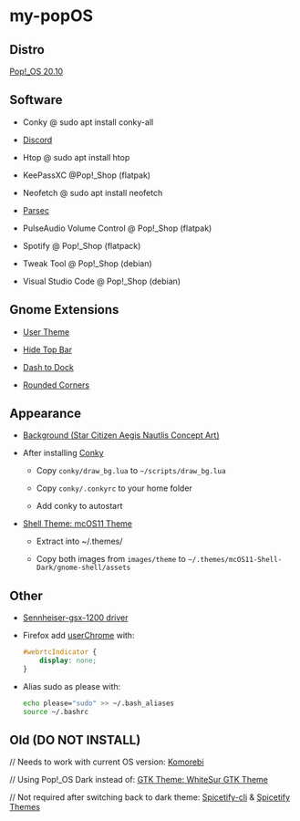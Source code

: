 # my-popOS

## Distro

[Pop!_OS 20.10](https://pop.system76.com/)

## Software

- Conky @ sudo apt install conky-all

- [Discord](https://discord.com/download)

- Htop @ sudo apt install htop

- KeePassXC @Pop!_Shop (flatpak)

- Neofetch @ sudo apt install neofetch

- [Parsec](https://parsecgaming.com/downloads/)

- PulseAudio Volume Control @ Pop!_Shop (flatpak)

- Spotify @ Pop!_Shop (flatpack)

- Tweak Tool @ Pop!_Shop (debian)

- Visual Studio Code @ Pop!_Shop (debian)

## Gnome Extensions

- [User Theme](https://extensions.gnome.org/extension/19/user-themes/)

- [Hide Top Bar](https://extensions.gnome.org/extension/545/hide-top-bar/)

- [Dash to Dock](https://extensions.gnome.org/extension/307/dash-to-dock/ )

- [Rounded Corners](https://extensions.gnome.org/extension/1514/rounded-corners/)

## Appearance

- [Background (Star Citizen Aegis Nautlis Concept Art)](https://starcitizen.tools/images/6/68/Nautilus_-_In_formation_attacking_in_battle_-_Port.jpg)

- After installing [Conky](#Software)

  - Copy `conky/draw_bg.lua` to `~/scripts/draw_bg.lua`

  - Copy `conky/.conkyrc` to your home folder

  - Add conky to autostart

- [Shell Theme: mcOS11 Theme](https://www.gnome-look.org/p/1220826/)

  - Extract into ~/.themes/

  - Copy both images from `images/theme` to `~/.themes/mcOS11-Shell-Dark/gnome-shell/assets`

## Other

- [Sennheiser-gsx-1200 driver](https://github.com/evilphish/sennheiser-gsx-1000)

- Firefox add [userChrome](https://www.userchrome.org/how-create-userchrome-css.html) with:

    ```css
    #webrtcIndicator {
        display: none;
    }
    ```

- Alias sudo as please with:

    ```bash
    echo please="sudo" >> ~/.bash_aliases
    source ~/.bashrc
    ```

## Old (DO NOT INSTALL)

// Needs to work with current OS version: [Komorebi](https://github.com/cheesecakeufo/komorebi/releases)

// Using Pop!_OS Dark instead of: [GTK Theme: WhiteSur GTK Theme](https://www.pling.com/p/1403328/)

// Not required after switching back to dark theme: [Spicetify-cli](https://github.com/khanhas/spicetify-cli/wiki/Installation) & [Spicetify Themes](https://github.com/morpheusthewhite/spicetify-themes)
